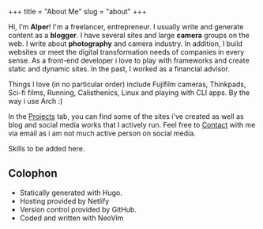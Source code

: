 +++
title = "About Me"
slug = "about"
+++

Hi, I’m **Alper**! I'm a freelancer, entrepreneur. I usually write and generate content as a **blogger**. I have several sites and large **camera** groups on the web. I write about **photography** and camera industry. In addition, I build websites or meet the digital transformation needs of companies in every sense. As a front-end developer i love to play with frameworks and create static and dynamic sites. In the past, I worked as a financial advisor. 

Things I love (in no particular order) include Fujifilm cameras, Thinkpads, Sci-fi films, Running, Calisthenics, Linux and playing with CLI apps. By the way i use Arch :) 

In the [Projects](/projects) tab, you can find some of the sites i've created as well as blog and social media works that I actively run. Feel free to [Contact](/contact) with me via email as i am not much active person on social media. 

Skills to be added here. 

Colophon
---------

* Statically generated with Hugo.
* Hosting provided by Netlify
* Version control provided by GitHub.
* Coded and written with NeoVim


